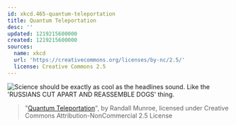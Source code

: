 ```yaml
---
id: xkcd.465-quantum-teleportation
title: Quantum Teleportation
desc: ''
updated: 1219215600000
created: 1219215600000
sources:
  name: xkcd
  url: 'https://creativecommons.org/licenses/by-nc/2.5/'
  license: Creative Commons 2.5
---
```

![Science should be exactly as cool as the headlines sound.  Like the 'RUSSIANS CUT APART AND REASSEMBLE DOGS' thing.](https://imgs.xkcd.com/comics/quantum_teleportation.png)
> "[Quantum Teleportation](https://xkcd.com/465/)", by Randall Munroe, licensed under Creative Commons Attribution-NonCommercial 2.5 License
